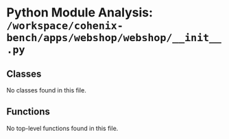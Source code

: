 # Python Module Analysis: `/workspace/cohenix-bench/apps/webshop/webshop/__init__.py`

## Classes

No classes found in this file.


## Functions

No top-level functions found in this file.
